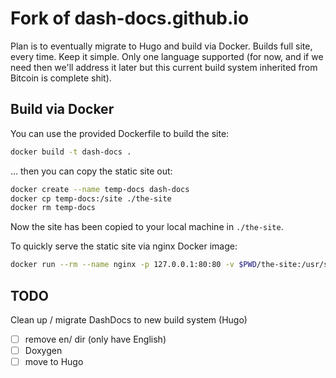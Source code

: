 # Fork of dash-docs.github.io

Plan is to eventually migrate to Hugo and build via Docker. Builds full site,
every time. Keep it simple. Only one language supported (for now, and if we
need then we'll address it later but this current build system inherited from
Bitcoin is complete shit).

## Build via Docker

You can use the provided Dockerfile to build the site:

```sh
docker build -t dash-docs .
```

... then you can copy the static site out:

```sh
docker create --name temp-docs dash-docs
docker cp temp-docs:/site ./the-site
docker rm temp-docs
```

Now the site has been copied to your local machine in `./the-site`.

To quickly serve the static site via nginx Docker image:

```sh
docker run --rm --name nginx -p 127.0.0.1:80:80 -v $PWD/the-site:/usr/share/nginx/html:ro -v $PWD/nginx-default.conf:/etc/nginx/conf.d/default.conf:ro nginx:alpine
```

## TODO

Clean up / migrate DashDocs to new build system (Hugo)

- [ ] remove en/ dir (only have English)
- [ ] Doxygen
- [ ] move to Hugo
